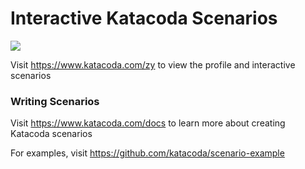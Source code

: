 # Interactive Katacoda Scenarios

[![](http://shields.katacoda.com/katacoda/zy/count.svg)](https://www.katacoda.com/zy "Get your profile on Katacoda.com")

Visit https://www.katacoda.com/zy to view the profile and interactive scenarios

### Writing Scenarios
Visit https://www.katacoda.com/docs to learn more about creating Katacoda scenarios

For examples, visit https://github.com/katacoda/scenario-example
